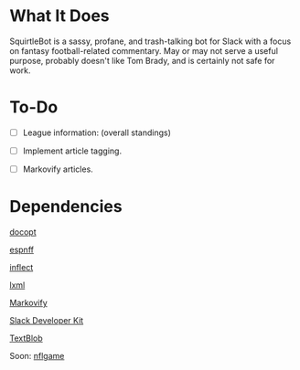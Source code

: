 # What It Does
SquirtleBot is a sassy, profane, and trash-talking bot for Slack with a focus on fantasy football-related commentary. May or may not serve a useful purpose, probably doesn't like Tom Brady, and is certainly not safe for work.

# To-Do
- [ ] League information: (overall standings)

- [ ] Implement article tagging.

- [ ] Markovify articles.

# Dependencies
[docopt](http://docopt.org/)

[espnff](https://github.com/rbarton65/espnff)

[inflect](https://pypi.python.org/pypi/inflect)

[lxml](http://lxml.de/)

[Markovify](https://github.com/jsvine/markovify)

[Slack Developer Kit](https://github.com/slackapi/python-slackclient)

[TextBlob](https://textblob.readthedocs.io/en/dev/)

Soon: [nflgame](https://github.com/BurntSushi/nflgame)
